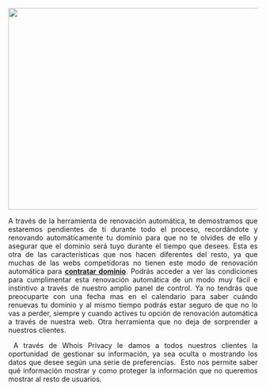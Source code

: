 <p><a href="https://www.cdmon.com/es/dominios/registrar-dominios"><img style="display: block; margin-left: auto; margin-right: auto;" src="https://media.istockphoto.com/vectors/website-development-concept-group-of-developers-and-designers-create-vector-id1272623962?k=20&amp;m=1272623962&amp;s=612x612&amp;w=0&amp;h=8gfgj7ctMvUfU7LBA4ayZ_JUtKEBAfsisHIJtC4TaSM=" alt="" width="612" height="408" /></a></p>
<p style="text-align: justify;">A trav&eacute;s de la herramienta de renovaci&oacute;n autom&aacute;tica, te demostramos que estaremos pendientes de ti durante todo el proceso, record&aacute;ndote y renovando autom&aacute;ticamente tu dominio para que no te olvides de ello y asegurar que el dominio ser&aacute; tuyo durante el tiempo que desees. Esta es otra de las caracter&iacute;sticas que nos hacen diferentes del resto, ya que muchas de las webs competidoras no tienen este modo de renovaci&oacute;n autom&aacute;tica para <a href="https://www.cdmon.com/es/dominios/registrar-dominios"><strong>contratar dominio</strong></a>. Podr&aacute;s acceder a ver las condiciones para cumplimentar esta renovaci&oacute;n autom&aacute;tica de un modo muy f&aacute;cil e instintivo a trav&eacute;s de nuestro amplio panel de control. Ya no tendr&aacute;s que preocuparte con una fecha mas en el calendario para saber cu&aacute;ndo renuevas tu dominio y al mismo tiempo podr&aacute;s estar seguro de que no lo vas a perder, siempre y cuando actives tu opci&oacute;n de renovaci&oacute;n autom&aacute;tica a trav&eacute;s de nuestra web. Otra herramienta que no deja de sorprender a nuestros clientes.</p>
<p style="text-align: justify;">&nbsp;A trav&eacute;s de Whois Privacy le damos a todos nuestros clientes la oportunidad de gestionar su informaci&oacute;n, ya sea oculta o mostrando los datos que desee seg&uacute;n una serie de preferencias.&nbsp; Esto nos permite saber qu&eacute; informaci&oacute;n mostrar y como proteger la informaci&oacute;n que no queremos mostrar al resto de usuarios.</p>
